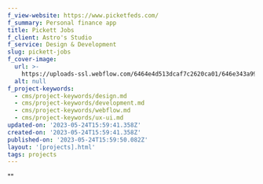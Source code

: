 ```yaml
---
f_view-website: https://www.picketfeds.com/
f_summary: Personal finance app
title: Pickett Jobs
f_client: Astro's Studio
f_service: Design & Development
slug: pickett-jobs
f_cover-image:
  url: >-
    https://uploads-ssl.webflow.com/6464e4d513dcaf7c2620ca01/646e343a99192767542b6f2d_Group%207.png
  alt: null
f_project-keywords:
  - cms/project-keywords/design.md
  - cms/project-keywords/development.md
  - cms/project-keywords/webflow.md
  - cms/project-keywords/ux-ui.md
updated-on: '2023-05-24T15:59:41.358Z'
created-on: '2023-05-24T15:59:41.358Z'
published-on: '2023-05-24T15:59:50.082Z'
layout: '[projects].html'
tags: projects
---
```


""
